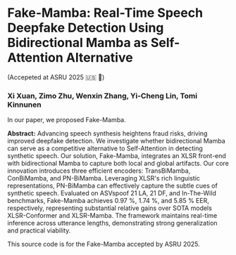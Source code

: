 # Fake-Mamba: Real-Time Speech Deepfake Detection Using Bidirectional Mamba as Self-Attention Alternative 
(Accepeted at ASRU 2025 🇺🇸 🌴)
### Xi Xuan, Zimo Zhu, Wenxin Zhang, Yi-Cheng Lin, Tomi Kinnunen
In our paper, we proposed Fake-Mamba.

**Abstract:** 
Advancing speech synthesis heightens fraud risks, driving improved deepfake detection. We investigate whether bidirectional Mamba can serve as a competitive alternative to Self-Attention in detecting synthetic speech. Our solution, Fake-Mamba, integrates an XLSR front-end with bidirectional Mamba to capture both local and global artifacts. Our core innovation introduces three efficient encoders: TransBiMamba, ConBiMamba, and PN-BiMamba. Leveraging XLSR's rich linguistic representations, PN-BiMamba can effectively capture the subtle cues of synthetic speech. Evaluated on ASVspoof 21 LA, 21 DF, and In-The-Wild benchmarks, Fake-Mamba achieves 0.97 \%, 1.74 \%, and 5.85 \% EER, respectively, representing substantial relative gains over SOTA models XLSR-Conformer and XLSR-Mamba. The framework maintains real-time inference across utterance lengths, demonstrating strong generalization and practical viability.

This source code is for the Fake-Mamba accepted by ASRU 2025.
